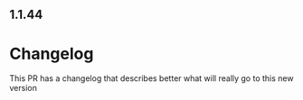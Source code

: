 
## 1.1.44

# ChangelogThis PR has a changelog that describes better what will really go to this new version
                